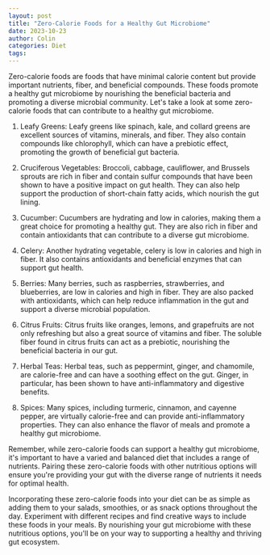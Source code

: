 ```yaml
---
layout: post
title: "Zero-Calorie Foods for a Healthy Gut Microbiome"
date: 2023-10-23
author: Colin
categories: Diet
tags: 
---
```


Zero-calorie foods are foods that have minimal calorie content but provide important nutrients, fiber, and beneficial compounds. These foods promote a healthy gut microbiome by nourishing the beneficial bacteria and promoting a diverse microbial community. Let's take a look at some zero-calorie foods that can contribute to a healthy gut microbiome.

1. Leafy Greens: Leafy greens like spinach, kale, and collard greens are excellent sources of vitamins, minerals, and fiber. They also contain compounds like chlorophyll, which can have a prebiotic effect, promoting the growth of beneficial gut bacteria.

2. Cruciferous Vegetables: Broccoli, cabbage, cauliflower, and Brussels sprouts are rich in fiber and contain sulfur compounds that have been shown to have a positive impact on gut health. They can also help support the production of short-chain fatty acids, which nourish the gut lining.

3. Cucumber: Cucumbers are hydrating and low in calories, making them a great choice for promoting a healthy gut. They are also rich in fiber and contain antioxidants that can contribute to a diverse gut microbiome.

4. Celery: Another hydrating vegetable, celery is low in calories and high in fiber. It also contains antioxidants and beneficial enzymes that can support gut health.

5. Berries: Many berries, such as raspberries, strawberries, and blueberries, are low in calories and high in fiber. They are also packed with antioxidants, which can help reduce inflammation in the gut and support a diverse microbial population.

6. Citrus Fruits: Citrus fruits like oranges, lemons, and grapefruits are not only refreshing but also a great source of vitamins and fiber. The soluble fiber found in citrus fruits can act as a prebiotic, nourishing the beneficial bacteria in our gut.

7. Herbal Teas: Herbal teas, such as peppermint, ginger, and chamomile, are calorie-free and can have a soothing effect on the gut. Ginger, in particular, has been shown to have anti-inflammatory and digestive benefits.

8. Spices: Many spices, including turmeric, cinnamon, and cayenne pepper, are virtually calorie-free and can provide anti-inflammatory properties. They can also enhance the flavor of meals and promote a healthy gut microbiome.

Remember, while zero-calorie foods can support a healthy gut microbiome, it's important to have a varied and balanced diet that includes a range of nutrients. Pairing these zero-calorie foods with other nutritious options will ensure you're providing your gut with the diverse range of nutrients it needs for optimal health.

Incorporating these zero-calorie foods into your diet can be as simple as adding them to your salads, smoothies, or as snack options throughout the day. Experiment with different recipes and find creative ways to include these foods in your meals. By nourishing your gut microbiome with these nutritious options, you'll be on your way to supporting a healthy and thriving gut ecosystem.